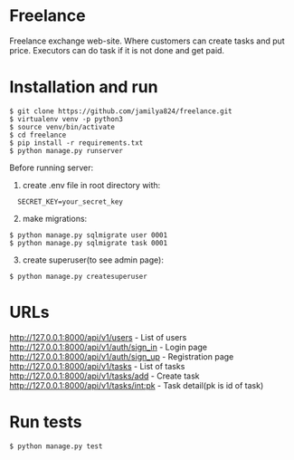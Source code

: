# Freelance
Freelance exchange web-site. Where customers can create tasks and put price. Executors can do task if it is not done and get paid.

# Installation and run
```
$ git clone https://github.com/jamilya824/freelance.git
$ virtualenv venv -p python3
$ source venv/bin/activate
$ cd freelance
$ pip install -r requirements.txt
$ python manage.py runserver
```
Before running server:
1) create .env file in root directory with:
```
  SECRET_KEY=your_secret_key
```
2) make migrations:
```
$ python manage.py sqlmigrate user 0001
$ python manage.py sqlmigrate task 0001
```
3) create superuser(to see admin page):
```
$ python manage.py createsuperuser
```

# URLs
http://127.0.0.1:8000/api/v1/users - List of users  
http://127.0.0.1:8000/api/v1/auth/sign_in - Login page  
http://127.0.0.1:8000/api/v1/auth/sign_up - Registration page  
http://127.0.0.1:8000/api/v1/tasks - List of tasks  
http://127.0.0.1:8000/api/v1/tasks/add - Create task  
http://127.0.0.1:8000/api/v1/tasks/<int:pk> - Task detail(pk is id of task)  

# Run tests
```
$ python manage.py test
```
